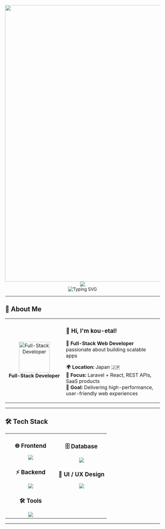 <div align="center">
  <img src="https://user-images.githubusercontent.com/74038190/212284100-561aa473-3905-4a80-b561-0d28506553ee.gif" width="900">
</div>

<div align="center">
  <img src="https://capsule-render.vercel.app/api?type=waving&color=gradient&customColorList=0,2,2,5,30&height=150&section=header&animation=twinkling" />
</div>

<div align="center">
  <img src="https://readme-typing-svg.herokuapp.com?font=Fira+Code&size=32&duration=2800&pause=2000&color=A9FEF7&center=true&vCenter=true&width=700&lines=Hi+there!+I'm+kou-etal+%F0%9F%91%8B;Full-Stack+Web+Developer+%F0%9F%9A%80;Laravel+%2B+React+Specialist+%F0%9F%92%BB;Building+Scalable+Web+Apps+%E2%9C%A8;Always+Learning+%F0%9F%93%9A" alt="Typing SVG" />
</div>

---
<!-- コメント内容 -->
<!-- コメント内容 -->
## 🌟 **About Me**

<div align="center">

<table>
<tr>
<td width="220" align="center">
<img src="https://skillicons.dev/icons?i=laravel,react" width="100" height="100" alt="Full-Stack Developer" />
<br><strong>Full-Stack Developer</strong>
</td>
<td width="420" align="left">

### 👋 **Hi, I'm kou-etal!**
🚀 **Full-Stack Web Developer** passionate about building scalable apps  

🌍 **Location:** Japan 🇯🇵  
💼 **Focus:** Laravel + React, REST APIs, SaaS products  
🎯 **Goal:** Delivering high-performance, user-friendly web experiences  
</td>
</tr>
</table>

</div>

---



## 🛠️ **Tech Stack**

<table align="center">
<tr>
<td width="50%" align="center" valign="top">

### 🌐 **Frontend**
<img src="https://skillicons.dev/icons?i=react,ts,js,html,css,tailwind" />

### ⚡ **Backend**
<img src="https://skillicons.dev/icons?i=php,laravel,go" />

### 🛠 **Tools**
<img src="https://skillicons.dev/icons?i=vscode,git,github,postman" />

</td>
<td width="50%" align="center" valign="top">

### 🗄️ **Database**
<img src="https://skillicons.dev/icons?i=mysql,sqlite" />

### 🎨 **UI / UX Design**
<img src="https://skillicons.dev/icons?i=figma" />

</td>
</tr>
</table>

---

<!-- auto update 1 -->
<!-- auto update 1 -->
<!-- auto update 2 -->
<!-- auto update 3 -->
<!-- auto update 4 -->
<!-- auto update 5 -->
<!-- auto update 6 -->
<!-- auto update 7 -->
<!-- auto update 8 -->
<!-- auto update 9 -->
<!-- auto update 10 -->
<!-- auto update 11 -->
<!-- auto update 12 -->
<!-- auto update 13 -->
<!-- auto update 14 -->
<!-- auto update 15 -->
<!-- auto update 16 -->
<!-- auto update 17 -->
<!-- auto update 18 -->
<!-- auto update 19 -->
<!-- auto update 20 -->
<!-- auto update 21 -->
<!-- auto update 22 -->
<!-- auto update 23 -->
<!-- auto update 24 -->
<!-- auto update 25 -->
<!-- auto update 26 -->
<!-- auto update 27 -->
<!-- auto update 28 -->
<!-- auto update 29 -->
<!-- auto update 30 -->
<!-- auto update 31 -->
<!-- auto update 32 -->
<!-- auto update 33 -->
<!-- auto update 34 -->
<!-- auto update 35 -->
<!-- auto update 36 -->
<!-- auto update 37 -->
<!-- auto update 38 -->
<!-- auto update 39 -->
<!-- auto update 40 -->
<!-- auto update 41 -->
<!-- auto update 42 -->
<!-- auto update 43 -->
<!-- auto update 44 -->
<!-- auto update 45 -->
<!-- auto update 46 -->
<!-- auto update 47 -->
<!-- auto update 48 -->
<!-- auto update 49 -->
<!-- auto update 50 -->
<!-- auto update 51 -->
<!-- auto update 52 -->
<!-- auto update 53 -->
<!-- auto update 54 -->
<!-- auto update 55 -->
<!-- auto update 56 -->
<!-- auto update 57 -->
<!-- auto update 58 -->
<!-- auto update 59 -->
<!-- auto update 60 -->
<!-- auto update 1 -->
<!-- auto update 2 -->
<!-- auto update 3 -->
<!-- auto update 4 -->
<!-- auto update 5 -->
<!-- auto update 6 -->
<!-- auto update 7 -->
<!-- auto update 8 -->
<!-- auto update 9 -->
<!-- auto update 10 -->
<!-- auto update 11 -->
<!-- auto update 12 -->
<!-- auto update 13 -->
<!-- auto update 14 -->
<!-- auto update 15 -->
<!-- auto update 16 -->
<!-- auto update 17 -->
<!-- auto update 18 -->
<!-- auto update 19 -->
